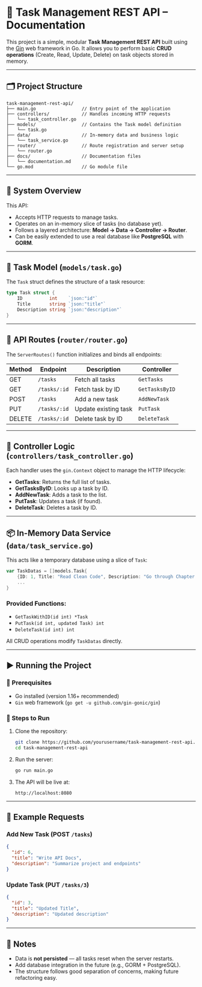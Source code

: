 # 📄 Task Management REST API – Documentation

This project is a simple, modular **Task Management REST API** built using the [Gin](https://github.com/gin-gonic/gin) web framework in Go. It allows you to perform basic **CRUD operations** (Create, Read, Update, Delete) on task objects stored in memory.

---

## 🗂️ Project Structure

```
task-management-rest-api/
├── main.go                 // Entry point of the application
├── controllers/            // Handles incoming HTTP requests
│   └── task_controller.go
├── models/                 // Contains the Task model definition
│   └── task.go
├── data/                   // In-memory data and business logic
│   └── task_service.go
├── router/                 // Route registration and server setup
│   └── router.go
├── docs/                   // Documentation files
│   └── documentation.md
└── go.mod                  // Go module file
```

---

## 🧠 System Overview

This API:
- Accepts HTTP requests to manage tasks.
- Operates on an in-memory slice of tasks (no database yet).
- Follows a layered architecture: **Model → Data → Controller → Router**.
- Can be easily extended to use a real database like **PostgreSQL** with **GORM**.

---

## 📌 Task Model (`models/task.go`)

The `Task` struct defines the structure of a task resource:

```go
type Task struct {
	ID          int    `json:"id"`
	Title       string `json:"title"`
	Description string `json:"description"`
}
```

---

## 🔀 API Routes (`router/router.go`)

The `ServerRoutes()` function initializes and binds all endpoints:

| Method | Endpoint        | Description               | Controller             |
|--------|------------------|---------------------------|------------------------|
| GET    | `/tasks`         | Fetch all tasks           | `GetTasks`             |
| GET    | `/tasks/:id`     | Fetch task by ID          | `GetTasksByID`         |
| POST   | `/tasks`         | Add a new task            | `AddNewTask`           |
| PUT    | `/tasks/:id`     | Update existing task      | `PutTask`              |
| DELETE | `/tasks/:id`     | Delete task by ID         | `DeleteTask`           |

---

## 🔧 Controller Logic (`controllers/task_controller.go`)

Each handler uses the `gin.Context` object to manage the HTTP lifecycle:

- **GetTasks**: Returns the full list of tasks.
- **GetTasksByID**: Looks up a task by ID.
- **AddNewTask**: Adds a task to the list.
- **PutTask**: Updates a task (if found).
- **DeleteTask**: Deletes a task by ID.

---

## 📦 In-Memory Data Service (`data/task_service.go`)

This acts like a temporary database using a slice of `Task`:

```go
var TaskDatas = []models.Task{
	{ID: 1, Title: "Read Clean Code", Description: "Go through Chapter 3: Functions"},
	...
}
```

### Provided Functions:

- `GetTaskWithID(id int) *Task`
- `PutTask(id int, updated Task) int`
- `DeleteTask(id int) int`

All CRUD operations modify `TaskDatas` directly.

---

## ▶️ Running the Project

### 🔧 Prerequisites
- Go installed (version 1.16+ recommended)
- `Gin` web framework (`go get -u github.com/gin-gonic/gin`)

### 🏁 Steps to Run
1. Clone the repository:
   ```bash
   git clone https://github.com/yourusername/task-management-rest-api.git
   cd task-management-rest-api
   ```

2. Run the server:
   ```bash
   go run main.go
   ```

3. The API will be live at:
   ```
   http://localhost:8080
   ```

---

## 🧪 Example Requests

### Add New Task (POST `/tasks`)
```json
{
  "id": 6,
  "title": "Write API Docs",
  "description": "Summarize project and endpoints"
}
```

### Update Task (PUT `/tasks/3`)
```json
{
  "id": 3,
  "title": "Updated Title",
  "description": "Updated description"
}
```

---

## 📌 Notes
- Data is **not persisted** — all tasks reset when the server restarts.
- Add database integration in the future (e.g., GORM + PostgreSQL).
- The structure follows good separation of concerns, making future refactoring easy.
